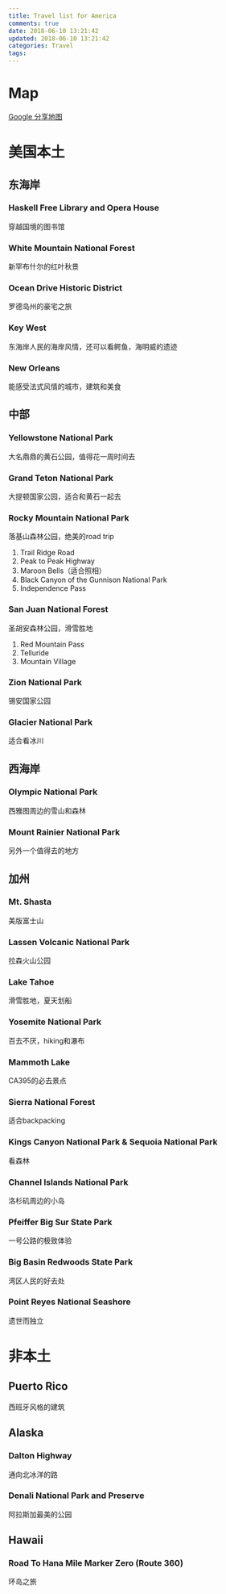 ```yaml
---
title: Travel list for America
comments: true
date: 2018-06-10 13:21:42
updated: 2018-06-10 13:21:42
categories: Travel
tags:
---
```


# Map
[Google 分享地图](https://drive.google.com/open?id=152Knr4gBuV92V9w2kVPHHHNPQZxv9jIW&usp=sharing)
# 美国本土
## 东海岸
### Haskell Free Library and Opera House  
穿越国境的图书馆
### White Mountain National Forest
新罕布什尔的红叶秋景
### Ocean Drive Historic District
罗德岛州的豪宅之旅
### Key West
东海岸人民的海岸风情，还可以看鳄鱼，海明威的遗迹
### New Orleans
能感受法式风情的城市，建筑和美食

## 中部
### Yellowstone National Park
大名鼎鼎的黄石公园，值得花一周时间去
### Grand Teton National Park
大提顿国家公园，适合和黄石一起去
### Rocky Mountain National Park
落基山森林公园，绝美的road trip

1. Trail Ridge Road
2. Peak to Peak Highway
3. Maroon Bells（适合照相）
4. Black Canyon of the Gunnison National Park
5. Independence Pass

### San Juan National Forest
圣胡安森林公园，滑雪胜地

1. Red Mountain Pass
2. Telluride
3. Mountain Village

### Zion National Park
锡安国家公园

### Glacier National Park
适合看冰川

## 西海岸
### Olympic National Park
西雅图周边的雪山和森林

### Mount Rainier National Park
另外一个值得去的地方

## 加州
### Mt. Shasta
美版富士山 

### Lassen Volcanic National Park
拉森火山公园

### Lake Tahoe
滑雪胜地，夏天划船

### Yosemite National Park
百去不厌，hiking和瀑布

### Mammoth Lake
CA395的必去景点

### Sierra National Forest
适合backpacking

### Kings Canyon National Park & Sequoia National Park
看森林

### Channel Islands National Park
洛杉矶周边的小岛

### Pfeiffer Big Sur State Park
一号公路的极致体验

### Big Basin Redwoods State Park
湾区人民的好去处

### Point Reyes National Seashore
遗世而独立

# 非本土
## Puerto Rico
西班牙风格的建筑
## Alaska
### Dalton Highway
通向北冰洋的路

### Denali National Park and Preserve
阿拉斯加最美的公园

## Hawaii
### Road To Hana Mile Marker Zero (Route 360)
环岛之旅
